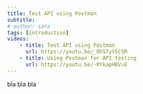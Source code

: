 ```yaml
---
title: Test API using Postman
subtitle: 
# author: sara
tags: [introduction]
videos: 
    - title: Test API using Postman
      url: https://youtu.be/_OhSTyVSCSM
    - title: Using Postman for API testing
      url: https://youtu.be/-RYkapHBVs8
---
```


bla bla bla